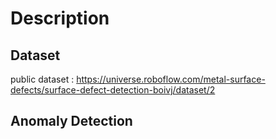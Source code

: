 # Description 
## Dataset
public dataset : https://universe.roboflow.com/metal-surface-defects/surface-defect-detection-boivj/dataset/2
## Anomaly Detection
